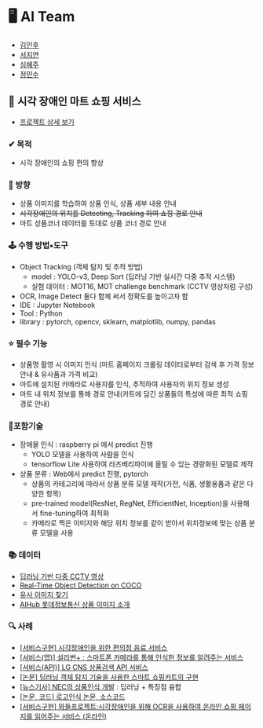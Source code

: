 # 🖥 AI Team
- [김인후](https://github.com/InhuKim)
- [서지연](https://github.com/Yeony54)
- [심혜주](https://github.com/hjst0223)
- [정민수](https://github.com/yourms)
## 🛒 시각 장애인 마트 쇼핑 서비스 
- [프로젝트 상세 보기](https://github.com/multicampusiot3project/info)
### ✔ 목적
- 시각 장애인의 쇼핑 편의 향상
### 📢 방향
- 상품 이미지를 학습하여 상품 인식, 상품 세부 내용 안내
- ~~시각장애인의 위치를 Detecting, Tracking 하여 쇼핑 경로 안내~~
- 마트 상품코너 데이터를 토대로 상품 코너 경로 안내
### 🕹 수행 방법▪도구
- Object Tracking (객체 탐지 및 추적 방법)
  - model : YOLO-v3, Deep Sort (딥러닝 기반 실시간 다중 추적 시스템)
  - 실험 데이터 : MOT16, MOT challenge benchmark (CCTV 영상처럼 구성)
- OCR, Image Detect 둘다 함께 써서 정확도를 높이고자 함
- IDE : Jupyter Notebook
- Tool : Python
- library : pytorch, opencv, sklearn, matplotlib, numpy, pandas
### ⭐ 필수 기능
- 상품명 촬영 시 이미지 인식 (마트 홈페이지 크롤링 데이터로부터 검색 후 가격 정보 안내 & 유사품과 가격 비교)
- 마트에 설치된 카메라로 사용자를 인식, 추적하여 사용자의 위치 정보 생성
- 마트 내 위치 정보를 통해 경로 안내(카트에 담긴 상품들의 특성에 따른 최적 쇼핑 경로 안내)
### 🔨포함기술
- 장애물 인식 : raspberry pi 에서 predict 진행
    - YOLO 모델을 사용하여 사람을 인식
    - tensorflow Lite 사용하여 라즈베리파이에 올릴 수 있는 경량화된 모델로 제작
- 상품 분류 : Web에서 predict 진행, pytorch
  - 상품의 카테고리에 따라서 상품 분류 모델 제작(가전, 식품, 생활용품과 같은 다양한 항목)
  - pre-trained model(ResNet, RegNet, EfficientNet, Inception)을 사용해서 fine-tuning하여 최적화
  - 카메라로 찍은 이미지와 해당 위치 정보를 같이 받아서 위치정보에 맞는 상품 분류 모델을 사용
### 📚 데이터
- [딥러닝 기반 다중 CCTV 영상](https://drive.google.com/drive/folders/1el9kK4wgaiMzEMlfzqeQx6acoq703diP)
- [Real-Time Object Detection on COCO](https://paperswithcode.com/sota/real-time-object-detection-on-coco)
- [유사 이미지 찾기](https://velog.io/@chacha/Kaze-Keypoint-Matching-%EC%9C%A0%EC%82%AC-%EC%9D%B4%EB%AF%B8%EC%A7%80-%EC%B0%BE%EA%B8%B0)
- [AIHub 롯데정보통신 상품 이미지 소개](https://aihub.or.kr/aidata/34145) 

### 🔍 사례

- [[서비스구현] 시각장애인을 위한 편의점 음료 서비스](https://github.com/se-ize/BeYerage)
- [[서비스(앱)] 설리번+ : 스마트폰 카메라를 통해 인식한 정보를 알려주는 서비스 ](https://www.mysullivan.org/)
- [[서비스(API)] LG CNS 상품검색 API 서비스](ai.lgcns.com)
- [[논문] 딥러닝 객체 탐지 기술을 사용한 스마트 쇼핑카트의 구현](https://www.koreascience.or.kr/article/JAKO202021853968918.pdf)
- [[뉴스기사] NEC의 상품인식 개발](http://www.aitimes.kr/news/articleView.html?idxno=11439) : 딥러닝 + 특징점 융합
- [[논문, 코드] 로고인식 논문, 소스코드](https://m.facebook.com/groups/TensorFlowKR/permalink/501214233552973/)
- [[서비스구현] 와들프로젝트:시각장애인을 위해 OCR을 사용하여 온라인 쇼핑 페이지를 읽어주는 서비스 (온라인)](https://www.chosun.com/national/national_general/2021/06/15/B2NNB3S35NFHTEHSRJHUUZIICM/)
